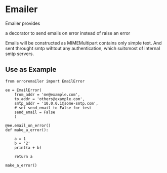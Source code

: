 # Emailer

Emailer provides

a decorator to send emails on error instead of raise an error

Emails will be constructed as MIMEMultipart contains only simple text.
And sent throught smtp wihtout any authentication, which suitsmost of internal smtp servers.

## Use as Example

    from erroremailer import EmailError

    ee = EmailError(
        from_addr = 'me@example.com',
        to_addr = 'others@example.com',
        smtp_addr = '10.0.0.1@some-smtp.com',
        # set send_email to False for test
        send_email = False
        )

    @ee.email_on_error()
    def make_a_error():

        a = 1
        b = '2'
        print(a + b)

        return a

    make_a_error()

